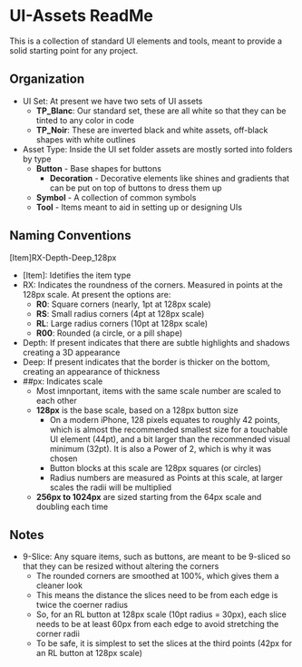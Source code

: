 

# UI-Assets ReadMe

This is a collection of standard UI elements and tools, meant to provide a solid starting point for any project. 

## Organization

- UI Set: At present we have two sets of UI assets
  - **TP_Blanc**: Our standard set, these are all white so that they can be tinted to any color in code
  - **TP_Noir**: These are inverted black and white assets, off-black shapes with white outlines
- Asset Type: Inside the UI set folder assets are mostly sorted into folders by type
  - **Button** - Base shapes for buttons
    - **Decoration** - Decorative elements like shines and gradients that can be put on top of buttons to dress them up
  - **Symbol** - A collection of common symbols
  - **Tool** - Items meant to aid in setting up or designing UIs

## Naming Conventions

\[Item\]RX-Depth-Deep_128px

- \[Item\]: Idetifies the item type
- RX: Indicates the roundness of the corners. Measured in points at the 128px scale. At present the options are:
  - **R0**: Square corners (nearly, 1pt at 128px scale)
  - **RS**: Small radius corners (4pt at 128px scale)
  - **RL**: Large radius corners (10pt at 128px scale)
  - **R00**: Rounded (a circle, or a pill shape)
- Depth: If present indicates that there are subtle highlights and shadows creating a 3D appearance
- Deep: If present indicates that the border is thicker on the bottom, creating an appearance of thickness
- ##px: Indicates scale
  - Most imnportant, items with the same scale number are scaled to each other
  - **128px** is the base scale, based on a 128px button size
    - On a modern iPhone, 128 pixels equates to roughly 42 points, which is almost the recommended smallest size for a touchable UI element (44pt), and a bit larger than the recommended visual minimum (32pt). It is also a Power of 2, which is why it was chosen
    - Button blocks at this scale are 128px squares (or circles)
    - Radius numbers are measured as Points at this scale, at larger scales the radii will be multiplied
  - **256px to 1024px** are sized starting from the 64px scale and doubling each time

## Notes

- 9-Slice: Any square items, such as buttons, are meant to be 9-sliced so that they can be resized without altering the corners
  - The rounded corners are smoothed at 100%, which gives them a cleaner look
  - This means the distance the slices need to be from each edge is twice the coerner radius
  - So, for an RL button at 128px scale (10pt radius = 30px), each slice needs to be at least 60px from each edge to avoid stretching the corner radii
  - To be safe, it is simplest to set the slices at the third points (42px for an RL button at 128px scale)
